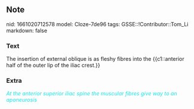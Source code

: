 ## Note
nid: 1661020712578
model: Cloze-7de96
tags: GSSE::!Contributor::Tom_Li
markdown: false

### Text
<div>
  The insertion of external oblique is as fleshy fibres into the
  {{c1::anterior half of the outer lip of the iliac crest.}}
</div>

### Extra
<div>
  <i><font color="#1DE7E5">At the anterior superior iliac spine the
  muscular fibres give way to an aponeurosis</font></i>
</div>
